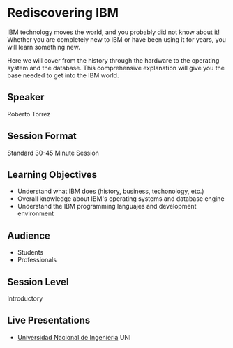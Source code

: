 # Rediscovering IBM

IBM technology moves the world, and you probably did not know about it! Whether you are completely new to IBM or have been using it for years, you will learn something new.  

Here we will cover from the history through the hardware to the operating system and the database. This comprehensive explanation will give you the base needed to get into the IBM world. 

## Speaker
Roberto Torrez

## Session Format
Standard 30-45 Minute Session

## Learning Objectives
* Understand what IBM does (history, business, techonology, etc.)
* Overall knowledge about IBM's operating systems and database engine
* Understand the IBM programming languajes and development environment

## Audience
* Students
* Professionals

## Session Level
Introductory

## Live Presentations
 * [Universidad Nacional de Ingenieria](https://www.uni.edu.ni/#/) UNI